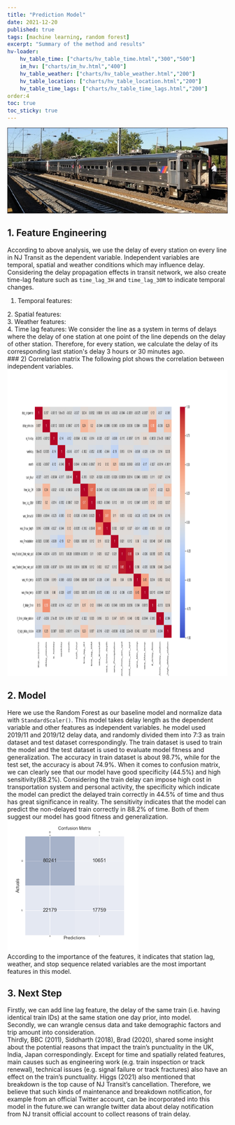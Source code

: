 ```yaml
---
title: "Prediction Model"
date: 2021-12-20
published: true
tags: [machine learning, random forest]
excerpt: "Summary of the method and results"
hv-loader:
    hv_table_time: ["charts/hv_table_time.html","300","500"]
    im_hv: ["charts/im_hv.html","400"]
    hv_table_weather: ["charts/hv_table_weather.html","200"]
    hv_table_location: ["charts/hv_table_location.html","200"]
    hv_table_time_lags: ["charts/hv_table_time_lags.html","200"]
order:4
toc: true
toc_sticky: true
---
```




![NJ_Transit_Amtrak](https://raw.githubusercontent.com/Xiaoyi-Wu0711/nj_transit_model/master/assets/images/us_njtransit_nec.jpeg)
## 1. Feature Engineering
According to above analysis, we use the delay of every station on every line in NJ Transit as the dependent variable. Independent variables are temporal, spatial and weather conditions which may influence delay.
Considering the delay propagation effects in transit network, we also create time-lag feature such as `time_lag_3H` and `time_lag_30M` to indicate temporal changes. 

1. Temporal features:
<div id="hv_table_time"></div>
2. Spatial features:
<div id="hv_table_location"></div>
3. Weather features:
<div id="hv_table_weather"></div>
4. Time lag features: 
We consider the line as a system in terms of delays where the delay of one station at one point of the line depends on the delay of other station. Therefore, for every station, we calculate the delay of its corresponding last station's delay 3 hours or 30 minutes ago.
<div id="hv_table_time_lags"></div>
### 2) Correlation matrix 
The following plot shows the correlation between independent variables.
<img src="https://raw.githubusercontent.com/Xiaoyi-Wu0711/nj_transit_model/master/assets/images/corr_matrix.png" width="1000" height="700" />

## 2. Model
Here we use the Random Forest as our baseline model and normalize data with `StandardScaler()`. This model takes delay length as the dependent variable and other features as independent variables.
he model used 2019/11 and 2019/12 delay data, and randomly divided them into 7:3 as train dataset and test dataset correspondingly. The train dataset is used to train the model and the test dataset is used to evaluate model fitness and generalization. 
The accuracy in train dataset is about 98.7%, while for the test set, the accuracy is about 74.9%.
When it comes to confusion matrix, we can clearly see that our model have good specificity (44.5%) and high sensitivity(88.2%). 
Considering the train delay can impose high cost in transportation system and personal activity, 
the specificity which indicate the model can predict the delayed train correctly in 44.5% of time and thus has great significance in reality. The sensitivity indicates that the model can predict the non-delayed train correctly in 88.2% of time. Both of them suggest our model has good fitness and generalization.
<img src="https://raw.githubusercontent.com/penelope0318/Amtrak_Train_Delay/master/assets/images/confusion.png" width="300" height="300" /><br>
According to the importance of the features, it indicates that station lag, weather, and stop sequence related variables are the most important features in this model.
<div id="im_hv"></div>

## 3. Next Step
Firstly, we can add line lag feature, the delay of the same train (i.e. having identical train IDs) at the same station one day prior, into model.<br>
Secondly, we can wrangle census data and take demographic factors and trip amount into consideration.<br>
Thirdly, BBC (2011), Siddharth (2018), Brad (2020), shared some insight about the potential reasons that impact the train’s punctuality in the UK, India, Japan correspondingly. 
Except for time and spatially related features, main causes such as engineering work (e.g. train inspection or track renewal), technical issues (e.g. signal failure or track fractures) also have an effect on the train’s punctuality. Higgs (2021) also mentioned that breakdown is the top cause of NJ Transit’s cancellation. 
Therefore, we believe that such kinds of maintenance and breakdown notification, for example from an official Twitter account, can be incorporated into this model in the future.we can wrangle twitter data about delay notification from NJ transit official account to collect reasons of train delay. 



